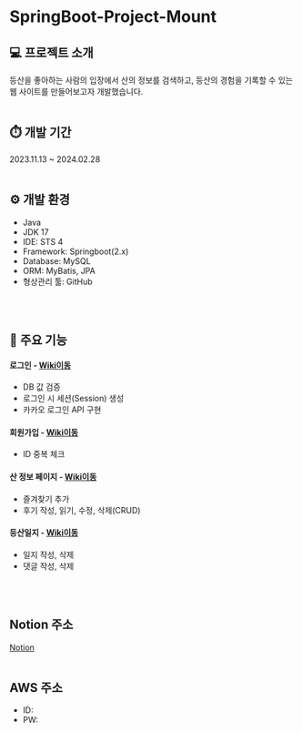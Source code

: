 # SpringBoot-Project-Mount


## 💻 프로젝트 소개
등산을 좋아하는 사람의 입장에서 산의 정보를 검색하고, 등산의 경험을 기록할 수 있는 웹 사이트를 만들어보고자 개발했습니다.
<br>
<br>

## ⏱️ 개발 기간
2023.11.13 ~ 2024.02.28
<br>
<br>

## ⚙️ 개발 환경
- Java
- JDK 17
- IDE: STS 4 
- Framework: Springboot(2.x)
- Database: MySQL
- ORM: MyBatis, JPA
- 형상관리 툴: GitHub
<br>
<br>

## 📌 주요 기능
#### 로그인 - [Wiki이동](https://github.com/seorinha/Mountain/wiki/Login-%EC%A3%BC%EC%9A%94-%EA%B8%B0%EB%8A%A5-%EC%86%8C%EA%B0%9C)
- DB 값 검증
- 로그인 시 세션(Session) 생성
- 카카오 로그인 API 구현

#### 회원가입 - [Wiki이동](https://github.com/seorinha/Mountain/wiki/User-%EC%A3%BC%EC%9A%94-%EA%B8%B0%EB%8A%A5-%EC%86%8C%EA%B0%9C)
- ID 중복 체크
  
#### 산 정보 페이지 - [Wiki이동](https://github.com/seorinha/Mountain/wiki/Mountain-%EC%A0%95%EB%B3%B4-%EC%A3%BC%EC%9A%94-%EA%B8%B0%EB%8A%A5-%EC%86%8C%EA%B0%9C)
- 즐겨찾기 추가
- 후기 작성, 읽기, 수정, 삭제(CRUD)

#### 등산일지 - [Wiki이동](https://github.com/seorinha/Mountain/wiki/Diary-%EC%A3%BC%EC%9A%94-%EA%B8%B0%EB%8A%A5-%EC%86%8C%EA%B0%9C)
- 일지 작성, 삭제
- 댓글 작성, 삭제
 <br>
<br>

## Notion 주소
[Notion](https://lacy-pirate-94a.notion.site/f90ec026ac1345eebb680fb803a32de7?v=1e6b4e1cc88f48ae9ab15a90d762257a)
<br>
<br>

## AWS 주소

-  ID:
-  PW:
<br>
<br>
